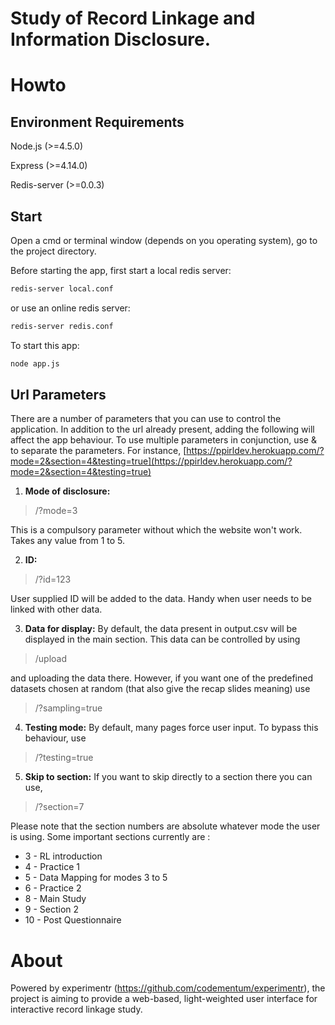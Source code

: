 Study of Record Linkage and Information Disclosure.
================
# Howto
## Environment Requirements

  Node.js (>=4.5.0)

  Express (>=4.14.0)

  Redis-server (>=0.0.3)

## Start
Open a cmd or terminal window (depends on you operating system), go to the project directory.

Before starting the app, first start a local redis server:
```sh
redis-server local.conf
```
or use an online redis server:
```sh
redis-server redis.conf
```
To start this app:
```sh
node app.js
```
## Url Parameters
There are a number of parameters that you can use to control the application. In addition to the url already present, adding the following will affect the app behaviour. To use multiple parameters in conjunction, use & to separate the parameters. For instance,
[https://ppirldev.herokuapp.com/?mode=2&section=4&testing=true](https://ppirldev.herokuapp.com/?mode=2&section=4&testing=true)

1. **Mode of disclosure:**

> /?mode=3

This is a compulsory parameter without which the website won't work. Takes any value from 1 to 5. 

2. **ID:**

> /?id=123

User supplied ID will be added to the data. Handy when user needs to be linked with other data. 

3. **Data for display:**
By default, the data present in output.csv will be displayed in the main section. This data can be controlled by using 
> /upload

and uploading the data there. 
However, if you want one of the predefined datasets chosen at random (that also give the recap slides meaning) use
> /?sampling=true

4. **Testing mode:**
By default, many pages force user input. To bypass this behaviour, use
> /?testing=true

5. **Skip to section:**
If you want to skip directly to a section there you can use,
> /?section=7

Please note that the section numbers are absolute whatever mode the user is using. Some important sections currently are :

* 3 - RL introduction
* 4 - Practice 1
* 5 - Data Mapping for modes 3 to 5
* 6 - Practice 2
* 8 - Main Study
* 9 - Section 2
* 10 - Post Questionnaire 

# About
Powered by experimentr (https://github.com/codementum/experimentr), the project is aiming to provide a web-based, light-weighted user interface for interactive record linkage study.
